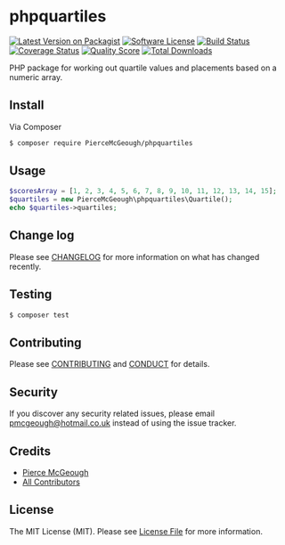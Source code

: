 # phpquartiles

[![Latest Version on Packagist][ico-version]][link-packagist]
[![Software License][ico-license]](LICENSE.md)
[![Build Status][ico-travis]][link-travis]
[![Coverage Status][ico-scrutinizer]][link-scrutinizer]
[![Quality Score][ico-code-quality]][link-code-quality]
[![Total Downloads][ico-downloads]][link-downloads]

PHP package for working out quartile values and placements based on a numeric array.

## Install

Via Composer

``` bash
$ composer require PierceMcGeough/phpquartiles
```

## Usage

``` php
$scoresArray = [1, 2, 3, 4, 5, 6, 7, 8, 9, 10, 11, 12, 13, 14, 15];
$quartiles = new PierceMcGeough\phpquartiles\Quartile();
echo $quartiles->quartiles;
```

## Change log

Please see [CHANGELOG](CHANGELOG.md) for more information on what has changed recently.

## Testing

``` bash
$ composer test
```

## Contributing

Please see [CONTRIBUTING](CONTRIBUTING.md) and [CONDUCT](CONDUCT.md) for details.

## Security

If you discover any security related issues, please email pmcgeough@hotmail.co.uk instead of using the issue tracker.

## Credits

- [Pierce McGeough][link-author]
- [All Contributors][link-contributors]

## License

The MIT License (MIT). Please see [License File](LICENSE.md) for more information.

[ico-version]: https://img.shields.io/packagist/v/PierceMcGeough/phpquartiles.svg?style=flat-square
[ico-license]: https://img.shields.io/badge/license-MIT-brightgreen.svg?style=flat-square
[ico-travis]: https://img.shields.io/travis/PierceMcGeough/phpquartiles/master.svg?style=flat-square
[ico-scrutinizer]: https://img.shields.io/scrutinizer/coverage/g/PierceMcGeough/phpquartiles.svg?style=flat-square
[ico-code-quality]: https://img.shields.io/scrutinizer/g/PierceMcGeough/phpquartiles.svg?style=flat-square
[ico-downloads]: https://img.shields.io/packagist/dt/PierceMcGeough/phpquartiles.svg?style=flat-square

[link-packagist]: https://packagist.org/packages/PierceMcGeough/phpquartiles
[link-travis]: https://travis-ci.org/PierceMcGeough/phpquartiles
[link-scrutinizer]: https://scrutinizer-ci.com/g/PierceMcGeough/phpquartiles/code-structure
[link-code-quality]: https://scrutinizer-ci.com/g/PierceMcGeough/phpquartiles
[link-downloads]: https://packagist.org/packages/PierceMcGeough/phpquartiles
[link-author]: https://github.com/PierceMcGeough
[link-contributors]: ../../contributors
